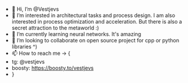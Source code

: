 - 👋 Hi, I’m @Vestjevs
- 👀 I’m interested in architectural tasks and process design. I am also interested in process optimization and acceleration. But there is also a secret attraction to the metaworld :)
- 🌱 I’m currently learning neural networks. It's amazing
- 💞️ I’m looking to collaborate on open source project for cpp or python libraries ^)
- 📫 How to reach me -> {
-   tg: @vestjevs
-   boosty: https://boosty.to/vestjevs
- }

<!---
Vestjevs/Vestjevs is a ✨ special ✨ repository because its `README.md` (this file) appears on your GitHub profile.
You can click the Preview link to take a look at your changes.
--->
